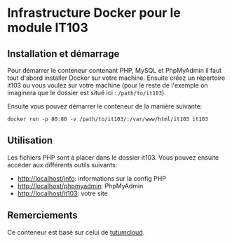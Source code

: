 # Infrastructure Docker pour le module IT103

## Installation et démarrage

Pour démarrer le conteneur contenant PHP, MySQL et PhpMyAdmin il faut tout d'abord installer Docker sur votre machine. Ensuite créez un répertoire it103 ou vous voulez sur votre machine (pour le reste de l'exemple on imaginera que le dossier est situé ici : `/path/to/it103`).

Ensuite vous pouvez démarrer le conteneur de la manière suivante:

`docker run -p 80:80 -v /path/to/it103/:/var/www/html/it103 it103`

## Utilisation

Les fichiers PHP sont à placer dans le dossier it103. Vous pouvez ensuite accéder aux différents outils suivants:

- <http://localhost/info>: informations sur la config PHP
- <http://localhost/phpmyadmin>: PhpMyAdmin
- <http://localhost/it103>: votre site

## Remerciements

Ce conteneur est basé sur celui de [tutumcloud](https://github.com/tutumcloud/lamp).